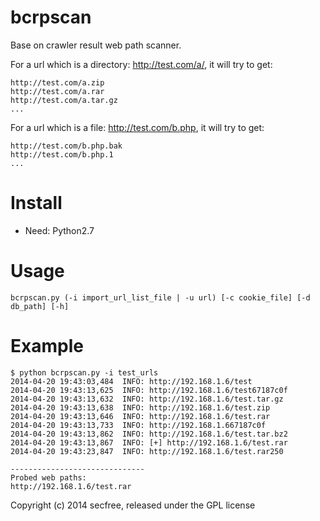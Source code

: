 bcrpscan
========

Base on crawler result web path scanner.

For a url which is a directory: http://test.com/a/, it will try to get:

```
http://test.com/a.zip
http://test.com/a.rar
http://test.com/a.tar.gz
...
```

For a url which is a file: http://test.com/b.php, it will try to get:

```
http://test.com/b.php.bak
http://test.com/b.php.1
...
```

Install
========

- Need: Python2.7

Usage
========

```
bcrpscan.py (-i import_url_list_file | -u url) [-c cookie_file] [-d db_path] [-h]
```

Example
========

```
$ python bcrpscan.py -i test_urls
2014-04-20 19:43:03,484  INFO: http://192.168.1.6/test
2014-04-20 19:43:13,625  INFO: http://192.168.1.6/test67187c0f
2014-04-20 19:43:13,632  INFO: http://192.168.1.6/test.tar.gz
2014-04-20 19:43:13,638  INFO: http://192.168.1.6/test.zip
2014-04-20 19:43:13,646  INFO: http://192.168.1.6/test.rar
2014-04-20 19:43:13,733  INFO: http://192.168.1.667187c0f
2014-04-20 19:43:13,862  INFO: http://192.168.1.6/test.tar.bz2
2014-04-20 19:43:13,867  INFO: [+] http://192.168.1.6/test.rar
2014-04-20 19:43:23,847  INFO: http://192.168.1.6/test.rar250

------------------------------
Probed web paths:
http://192.168.1.6/test.rar
```

Copyright (c) 2014 secfree, released under the GPL license
